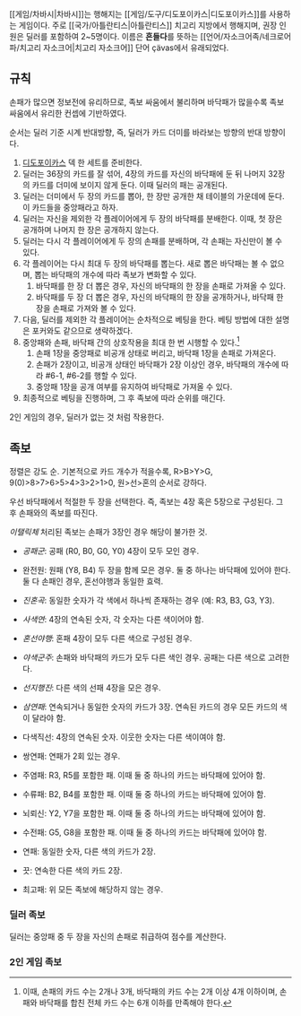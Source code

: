 [[게임/차바시|차바시]]는 행해지는 [[게임/도구/디도포이카스|디도포이카스]]를 사용하는 게임이다. 주로 [[국가/아틀란티스|아틀란티스]] 치고리 지방에서 행해지며, 권장 인원은 딜러를 포함하여 2~5명이다. 이름은 **흔들다**를 뜻하는 [[언어/자소크어족/네크로어파/치고리 자소크어|치고리 자소크어]] 단어 çävas에서 유래되었다.

## 규칙
손패가 많으면 정보전에 유리하므로, 족보 싸움에서 불리하며 바닥패가 많을수록 족보 싸움에서 유리한 컨셉에 기반하였다.

순서는 딜러 기준 시계 반대방향, 즉, 딜러가 카드 더미를 바라보는 방향의 반대 방향이다.

1. [디도포이카스](http://wiki.shtelo.org/index.php/%EB%94%94%EB%8F%84%ED%8F%AC%EC%9D%B4%EC%B9%B4%EC%8A%A4 "디도포이카스") 덱 한 세트를 준비한다.
2. 딜러는 36장의 카드를 잘 섞어, 4장의 카드를 자신의 바닥패에 둔 뒤 나머지 32장의 카드를 더미에 보이지 않게 둔다. 이때 딜러의 패는 공개된다.
3. 딜러는 더미에서 두 장의 카드를 뽑아, 한 장만 공개한 채 테이블의 가운데에 둔다. 이 카드들을 중앙패라고 하자.
4. 딜러는 자신을 제외한 각 플레이어에게 두 장의 바닥패를 분배한다. 이때, 첫 장은 공개하며 나머지 한 장은 공개하지 않는다.
5. 딜러는 다시 각 플레이어에게 두 장의 손패를 분배하며, 각 손패는 자신만이 볼 수 있다.
6. 각 플레이어는 다시 최대 두 장의 바닥패를 뽑는다. 새로 뽑은 바닥패는 볼 수 없으며, 뽑는 바닥패의 개수에 따라 족보가 변화할 수 있다.
    1. 바닥패를 한 장 더 뽑은 경우, 자신의 바닥패의 한 장을 손패로 가져올 수 있다.
    2. 바닥패를 두 장 더 뽑은 경우, 자신의 바닥패의 한 장을 공개하거나, 바닥패 한 장을 손패로 가져와 볼 수 있다.
7. 다음, 딜러를 제외한 각 플레이어는 순차적으로 베팅을 한다. 베팅 방법에 대한 설명은 포커와도 같으므로 생략하겠다.
8. 중앙패와 손패, 바닥패 간의 상호작용을 최대 한 번 시행할 수 있다.[^1]
    1. 손패 1장을 중앙패로 비공개 상태로 버리고, 바닥패 1장을 손패로 가져온다.
    2. 손패가 2장이고, 비공개 상태인 바닥패가 2장 이상인 경우, 바닥패의 개수에 따라 \#6-1, \#6-2를 행할 수 있다.
    3. 중앙패 1장을 공개 여부를 유지하여 바닥패로 가져올 수 있다.
9. 최종적으로 베팅을 진행하며, 그 후 족보에 따라 순위를 매긴다.

2인 게임의 경우, 딜러가 없는 것 처럼 작용한다.

## 족보
정렬은 강도 순. 기본적으로 카드 개수가 적을수록, R>B>Y>G, 9(0)>8>7>6>5>4>3>2>1>0, 원>선>혼의 순서로 강하다.

우선 바닥패에서 적절한 두 장을 선택한다. 즉, 족보는 4장 혹은 5장으로 구성된다. 그 후 손패와의 족보를 따진다.

*이탤릭체* 처리된 족보는 손패가 3장인 경우 해당이 불가한 것.

- *공패군*: 공패 (R0, B0, G0, Y0) 4장이 모두 모인 경우.

- 완전원: 원패 (Y8, B4) 두 장을 함께 모은 경우. 둘 중 하나는 바닥패에 있어야 한다. 둘 다 손패인 경우, 혼선야행과 동일한 효력.

- *진혼곡*: 동일한 숫자가 각 색에서 하나씩 존재하는 경우 (예: R3, B3, G3, Y3).
- *사색연*: 4장의 연속된 숫자, 각 숫자는 다른 색이어야 함.

- *혼선야행*: 혼패 4장이 모두 다른 색으로 구성된 경우.
- *야색군주*: 손패와 바닥패의 카드가 모두 다른 색인 경우. 공패는 다른 색으로 고려한다.
- *선지행진*: 다른 색의 선패 4장을 모은 경우.

- *삼연패*: 연속되거나 동일한 숫자의 카드가 3장. 연속된 카드의 경우 모든 카드의 색이 달라야 함.
- 다색직선: 4장의 연속된 숫자. 이웃한 숫자는 다른 색이여야 함.
- 쌍연패: 연패가 2회 있는 경우.

- 주염패: R3, R5를 포함한 패. 이때 둘 중 하나의 카드는 바닥패에 있어야 함.

- 수류패: B2, B4를 포함한 패. 이때 둘 중 하나의 카드는 바닥패에 있어야 함.
- 뇌뢰신: Y2, Y7을 포함한 패. 이때 둘 중 하나의 카드는 바닥패에 있어야 함.

- 수전패: G5, G8을 포함한 패. 이때 둘 중 하나의 카드는 바닥패에 있어야 함.

- 연패: 동일한 숫자, 다른 색의 카드가 2장.

- 끗: 연속한 다른 색의 카드 2장.
- 최고패: 위 모든 족보에 해당하지 않는 경우.

### 딜러 족보
딜러는 중앙패 중 두 장을 자신의 손패로 취급하여 점수를 계산한다.
### 2인 게임 족보

[^1]: 이때, 손패의 카드 수는 2개나 3개, 바닥패의 카드 수는 2개 이상 4개 이하이며, 손패와 바닥패를 합친 전체 카드 수는 6개 이하를 만족해야 한다.